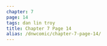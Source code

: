 ```yaml
---
chapter: 7
page: 14
tags: dan lin troy
title: Chapter 7 Page 14
alias: /dnwcomic/chapter-7-page-14/
---
```

